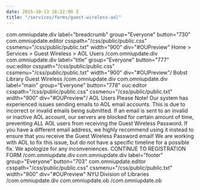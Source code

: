 ```yaml
---
date: 2015-10-13 16:22:00 Z
title: "/services/forms/guest-wireless-aol"
---
```


com.omniupdate.div label="breadcrumb" group="Everyone" button="730"  com.omniupdate.editor csspath="/css/public/public.css" cssmenu="/css/public/public.txt" width="900" div="#OUPreview"
		Home > Services > Guest Wireless > AOL Users
/com.omniupdate.div
com.omniupdate.div label="title" group="Everyone" button="777"  ouc:editor csspath="/css/public/public.css" cssmenu="/css/public/public.txt" width="900" div="#OUPreview"/
Bobst Library Guest Wireless
/com.omniupdate.div com.omniupdate.div label="main" group="Everyone" button="778"  ouc:editor csspath="/css/public/public.css" cssmenu="/css/public/public.txt" width="900" div="#OUPreview"/
AOL Users Please Note!
Our system has experienced issues sending emails to AOL email accounts. This is due to incorrect or invalid emails being submitted. If an email is sent to an invalid or inactive AOL account, our servers are blocked for certain amount of time, preventing ALL AOL users from receiving the Guest Wireless Password.
If you have a different email address, we highly recommend using it instead to ensure that you receive the Guest Wireless Password email! We are working with AOL to fix this issue, but do not have a specific timeline for a possible fix. We apologize for any inconveniences.
CONTINUE TO REGISTRATION FORM /com.omniupdate.div
com.omniupdate.div label="footer" group="Everyone" button="703"  com.omniupdate.editor csspath="/css/public/public.css" cssmenu="/css/public/public.txt" width="900" div="#OUPreview" NYU Division of Libraries /com.omniupdate.div
com.omniupdate.ob /com.omniupdate.ob
